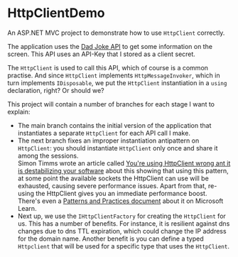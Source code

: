 # HttpClientDemo
An ASP.NET MVC project to demonstrate how to use `HttpClient` correctly.

The application uses the [Dad Joke API](https://rapidapi.com/KegenGuyll/api/dad-jokes) to get some information on the screen. 
This API uses an API-Key that I stored as a client secret.

The `HttpClient` is used to call this API, which of course is a common practise. 
And since `HttpClient` implements `HttpMessageInvoker`, which in turn implements `IDisposable`, we put the `HttpClient` instantiation in a `using` declaration, right? 
Or should we?

This project will contain a number of branches for each stage I want to explain:
- The main branch contains the initial version of the application that instantiates a separate `HttpClient` for each API call I make.
- The next branch fixes an improper instantiation antipattern on `HttpClient`: you should instantiate `HttpClient` only once and share it among the sessions.<br/>
  Simon Timms wrote an article called [You're using HttpClient wrong ant it is destabilizing your software](https://www.aspnetmonsters.com/2016/08/2016-08-27-httpclientwrong/) 
  about this showing that using this pattern, at some point the available sockets the HttpClient can use will be exhausted, causing severe performance issues. 
  Apart from that, re-using the HttpClient gives you an immediate performance boost.<br/> There's even a [Patterns and Practices document](https://learn.microsoft.com/en-us/azure/architecture/antipatterns/improper-instantiation/) about it on Microsoft Learn.
- Next up, we use the `IHttpClientFactory` for creating the `HttpClient` for us. This has a number of benefits. 
  For instance, it is resilient against dns changes due to dns TTL expiration, which could change the IP address for the domain name. 
  Another benefit is you can define a typed `Httpclient` that will be used for a specific type that uses the `HttpClient`.
